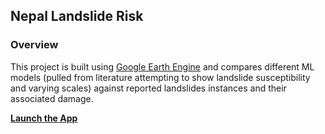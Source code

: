 ## Nepal Landslide Risk

### Overview

This project is built using [Google Earth Engine](https://earthengine.google.com/) and compares different ML models (pulled from literature attempting to show landslide susceptibility and varying scales) against reported landslides instances and their associated damage.

**[Launch the App](https://ee-youngarobb-new.projects.earthengine.app/view/nepal-landslide-risk)**  




